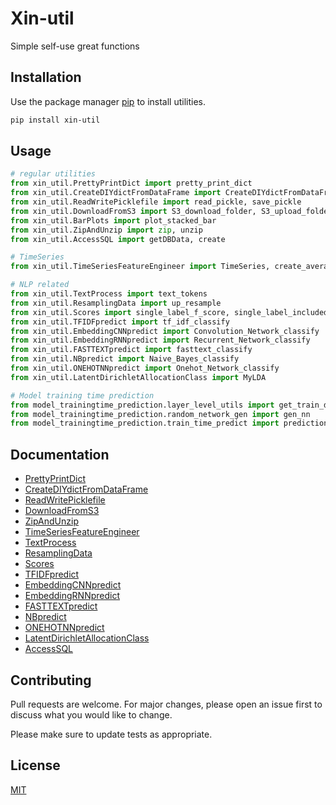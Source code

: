 
  

# Xin-util

Simple self-use great functions

## Installation

Use the package manager [pip](https://pip.pypa.io/en/stable/) to install utilities.

```bash
pip install xin-util
```

## Usage

```python
# regular utilities  
from xin_util.PrettyPrintDict import pretty_print_dict
from xin_util.CreateDIYdictFromDataFrame import CreateDIYdictFromDataFrame
from xin_util.ReadWritePicklefile import read_pickle, save_pickle
from xin_util.DownloadFromS3 import S3_download_folder, S3_upload_folder
from xin_util.BarPlots import plot_stacked_bar
from xin_util.ZipAndUnzip import zip, unzip
from xin_util.AccessSQL import getDBData, create

# TimeSeries  
from xin_util.TimeSeriesFeatureEngineer import TimeSeries, create_average_feature

# NLP related  
from xin_util.TextProcess import text_tokens
from xin_util.ResamplingData import up_resample
from xin_util.Scores import single_label_f_score, single_label_included_score, multiple_label_included_score
from xin_util.TFIDFpredict import tf_idf_classify
from xin_util.EmbeddingCNNpredict import Convolution_Network_classify
from xin_util.EmbeddingRNNpredict import Recurrent_Network_classify
from xin_util.FASTTEXTpredict import fasttext_classify
from xin_util.NBpredict import Naive_Bayes_classify
from xin_util.ONEHOTNNpredict import Onehot_Network_classify
from xin_util.LatentDirichletAllocationClass import MyLDA

# Model training time prediction
from model_trainingtime_prediction.layer_level_utils import get_train_data
from model_trainingtime_prediction.random_network_gen import gen_nn
from model_trainingtime_prediction.train_time_predict import prediction_model
```
## Documentation
  * [PrettyPrintDict](#PrettyPrintDict)
  * [CreateDIYdictFromDataFrame](#CreateDIYdictFromDataFrame)
  * [ReadWritePicklefile](#ReadWritePicklefile)
  * [DownloadFromS3](#DownloadFromS3)
  * [ZipAndUnzip](#ZipAndUnzip)
  * [TimeSeriesFeatureEngineer](#TimeSeriesFeatureEngineer)
  * [TextProcess](#TextProcess)
  * [ResamplingData](#ResamplingData)
  * [Scores](#Scores)
  * [TFIDFpredict](#TFIDFpredict)
  * [EmbeddingCNNpredict](#EmbeddingCNNpredict)
  * [EmbeddingRNNpredict](#EmbeddingRNNpredict)
  * [FASTTEXTpredict](#FASTTEXTpredict)
  * [NBpredict](#NBpredict)
  * [ONEHOTNNpredict](#ONEHOTNNpredict)
  * [LatentDirichletAllocationClass](#LatentDirichletAllocationClass)
  * [AccessSQL](#AccessSQL)

## Contributing
Pull requests are welcome. For major changes, please open an issue first to discuss what you would like to change.

Please make sure to update tests as appropriate.

## License
[MIT](https://choosealicense.com/licenses/mit/)
